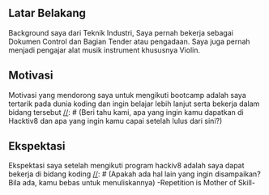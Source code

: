 [//]: # (Ceritakan sedikit tentang latar belakangmu seperti pendidikan terakhir atau pekerjaan sebelumnya)
## Latar Belakang
Background saya dari Teknik Industri, Saya pernah bekerja sebagai Dokumen Control dan Bagian Tender atau pengadaan.
Saya juga pernah menjadi pengajar alat musik instrument khususnya Violin. 

[//]: # (Motivasi apa yang mendorongmu untuk ikut program coding bootcamp di Hacktiv8?)
## Motivasi
Motivasi yang mendorong saya untuk mengikuti bootcamp adalah saya tertarik pada dunia koding dan ingin belajar lebih lanjut serta bekerja dalam bidang tersebut
[//]: # (Beri tahu kami, apa yang ingin kamu dapatkan di Hacktiv8 dan apa yang ingin kamu capai setelah lulus dari sini?)
## Ekspektasi
Ekspektasi saya setelah mengikuti program hackiv8 adalah saya dapat bekerja di bidang koding
[//]: # (Apakah ada hal lain yang ingin disampaikan? Bila ada, kamu bebas untuk menuliskannya)
-Repetition is Mother of Skill-